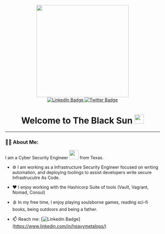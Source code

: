 <div align="center">
  <img src="https://media.giphy.com/media/KUiV7H8fgMkvB3CWQI/giphy.gif" width="300" height="300"/>
</div>

<div id="badges" align="center">
  <a href="https://www.linkedin.com/in/heavymetalops/">
    <img src="https://img.shields.io/badge/LinkedIn-blue?style=for-the-badge&logo=linkedin&logoColor=white" alt="LinkedIn Badge"/>
  </a>
  <a href="https://twitter.com/0xVoid79">
    <img src="https://img.shields.io/badge/Twitter-blue?style=for-the-badge&logo=twitter&logoColor=white" alt="Twitter Badge"/>
  </a>
</div>

<h1 align="center">
  Welcome to The Black Sun
  <img src="https://media.giphy.com/media/hvRJCLFzcasrR4ia7z/giphy.gif" width="30px"/>
</h1>

---
### :man_technologist: About Me:
I am a Cyber Security Engineer <img src="https://media.giphy.com/media/XfVclHLZm4hLWqNgBm/giphy.gif" width="30"> from Texas.

- :gear: I am working as a Infrastructure Security Engineer focused on writing automation, and deploying toolings to assist developers write secure Infrastrucutre As Code.

- :heart: I enjoy working with the Hashicorp Suite of tools (Vault, Vagrant, Nomad, Consul)

- :drop_of_blood: In my free time, I enjoy playing soulsborne games, reading sci-fi books, being outdoors and being a father.

- :mailbox: Reach me: [![Linkedin Badge](https://img.shields.io/badge/LinkedIn-blue?style=for-the-badge&logo=linkedin&logoColor=white)] (https://www.linkedin.com/in/heavymetalops/)
